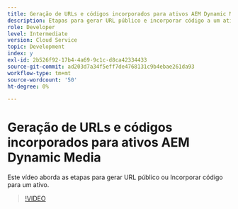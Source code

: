 ```yaml
---
title: Geração de URLs e códigos incorporados para ativos AEM Dynamic Media
description: Etapas para gerar URL público e incorporar código a um ativo no Dynamic Media
role: Developer
level: Intermediate
version: Cloud Service
topic: Development
index: y
exl-id: 2b526f92-17b4-4a69-9c1c-d8ca42334433
source-git-commit: ad203d7a34f5eff7de4768131c9b4ebae261da93
workflow-type: tm+mt
source-wordcount: '50'
ht-degree: 0%

---
```


# Geração de URLs e códigos incorporados para ativos AEM Dynamic Media

Este vídeo aborda as etapas para gerar URL público ou Incorporar código para um ativo.

>[!VIDEO](https://video.tv.adobe.com/v/335364?quality=9&learn=on)
